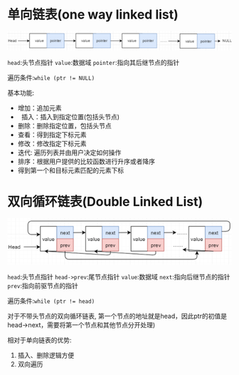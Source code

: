 # 单向链表(one way linked list)

![](./pic/20180213105826.png)


`head`:头节点指针
`value`:数据域
`pointer`:指向其后继节点的指针

遍历条件:`while (ptr != NULL)`

基本功能:

*   增加：追加元素
*   插入：插入到指定位置(包括头节点)
*   删除：删除指定位置，包括头节点
*   查看：得到指定下标元素
*   修改：修改指定下标元素
*   迭代: 遍历列表并由用户决定如何操作
*   排序：根据用户提供的比较函数进行升序或者降序
*   得到第一个和目标元素匹配的元素下标

# 双向循环链表(Double Linked List)

![](./pic/20180213143700.png)


`head`:头节点指针
`head->prev`:尾节点指针
`value`:数据域
`next`:指向后继节点的指针
`prev`:指向前驱节点的指针

遍历条件:`while (ptr != head)`

对于不带头节点的双向循环链表, 第一个节点的地址就是head，因此ptr的初值是head->next，需要将第一个节点和其他节点分开处理)

相对于单向链表的优势:

1.  插入、删除逻辑方便
2.  双向遍历

